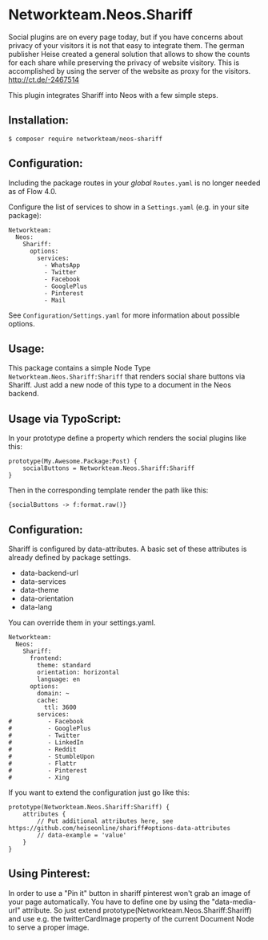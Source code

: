 Networkteam.Neos.Shariff
========================

Social plugins are on every page today, but if you have concerns about privacy of your visitors it is not that easy
to integrate them. The german publisher Heise created a general solution that allows to show the counts for each share
while preserving the privacy of website visitory. This is accomplished by using the server of the website as proxy for
the visitors. http://ct.de/-2467514

This plugin integrates Shariff into Neos with a few simple steps.

Installation:
-------------

    $ composer require networkteam/neos-shariff

Configuration:
--------------

Including the package routes in your *global* `Routes.yaml` is no longer needed as of Flow 4.0.

Configure the list of services to show in a `Settings.yaml` (e.g. in your site package):

    Networkteam:
      Neos:
        Shariff:
          options:
            services:
              - WhatsApp
              - Twitter
              - Facebook
              - GooglePlus
              - Pinterest
              - Mail

See `Configuration/Settings.yaml` for more information about possible options.

Usage:
------

This package contains a simple Node Type `Networkteam.Neos.Shariff:Shariff` that renders social
share buttons via Shariff. Just add a new node of this type to a document in the Neos backend.

Usage via TypoScript:
---------------------

In your prototype define a property which renders the social plugins like this:

    prototype(My.Awesome.Package:Post) {
        socialButtons = Networkteam.Neos.Shariff:Shariff
    }

Then in the corresponding template render the path like this:

    {socialButtons -> f:format.raw()}

Configuration:
---------------------

Shariff is configured by data-attributes. A basic set of these attributes is already defined by package settings.

* data-backend-url
* data-services
* data-theme
* data-orientation
* data-lang

You can override them in your settings.yaml.

    Networkteam:
      Neos:
        Shariff:
          frontend:
            theme: standard
            orientation: horizontal
            language: en
          options:
            domain: ~
            cache:
              ttl: 3600
            services:
    #          - Facebook
    #          - GooglePlus
    #          - Twitter
    #          - LinkedIn
    #          - Reddit
    #          - StumbleUpon
    #          - Flattr
    #          - Pinterest
    #          - Xing

If you want to extend the configuration just go like this:

    prototype(Networkteam.Neos.Shariff:Shariff) {
        attributes {
            // Put additional attributes here, see https://github.com/heiseonline/shariff#options-data-attributes
            // data-example = 'value'
        }
    }
    
Using Pinterest:
---------------------
In order to use a "Pin it" button in shariff pinterest won't grab an image of your page automatically. You have to define one by using the "data-media-url" attribute. So just extend prototype(Networkteam.Neos.Shariff:Shariff) and use e.g. the twitterCardImage property of the current Document Node to serve a proper image.
